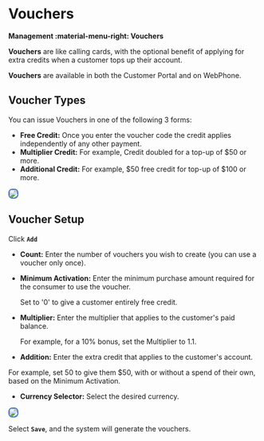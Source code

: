 # Vouchers

**Management :material-menu-right: Vouchers**

**Vouchers** are like calling cards, with the optional benefit of applying for extra credits when a customer tops up their account.

**Vouchers** are available in both the Customer Portal and on WebPhone.

## Voucher Types

You can issue Vouchers in one of the following 3 forms:

* **Free Credit:** Once you enter the voucher code the credit applies independently of any other payment.
* **Multiplier Credit:** For example, Credit doubled for a top-up of $50 or more.
* **Additional Credit:** For example, $50 free credit for top-up of $100 or more.

<img src= "/misc/img/voucher1.png" style="border: 2px solid #4472C4; border-radius: 8px;">

## Voucher Setup

Click **`Add`**

* **Count:** Enter the number of vouchers you wish to create (you can use a voucher only once).

* **Minimum Activation:** Enter the minimum purchase amount required for the consumer to use the voucher.

    Set to '0' to give a customer entirely free credit.

* **Multiplier:** Enter the multiplier that applies to the customer's paid balance.

   For example, for a 10% bonus, set the Multiplier to 1.1.

* **Addition:** Enter the extra credit that applies to the customer's account.

For example, set 50 to give them $50, with or without a spend of their own, based on the Minimum Activation.

* **Currency Selector:** Select the desired currency.

<img src= "/misc/img/voucher2.png" style="border: 2px solid #4472C4; border-radius: 8px;">

Select **`Save`**, and the system will generate the vouchers.
